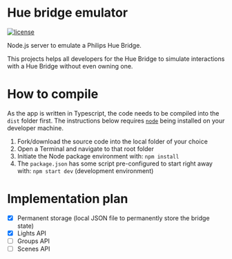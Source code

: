 # Hue bridge emulator

[![license](https://img.shields.io/badge/license-MPL--2.0-blue.svg)](LICENSE)

Node.js server to emulate a Philips Hue Bridge.

This projects helps all developers for the Hue Bridge to simulate interactions with a Hue Bridge without even owning one.

# How to compile
As the app is written in Typescript, the code needs to be compiled into the `dist` folder first.
The instructions below requires [`node`](https://nodejs.org/en/download/) being installed on your developer machine.
1. Fork/download the source code into the local folder of your choice
2. Open a Terminal and navigate to that root folder
3. Initiate the Node package environment with: `npm install`
4. The `package.json` has some script pre-configured to start right away with: `npm start dev` (development environment)

# Implementation plan
- [x] Permanent storage (local JSON file to permanently store the bridge state)
- [x] Lights API
- [ ] Groups API
- [ ] Scenes API
